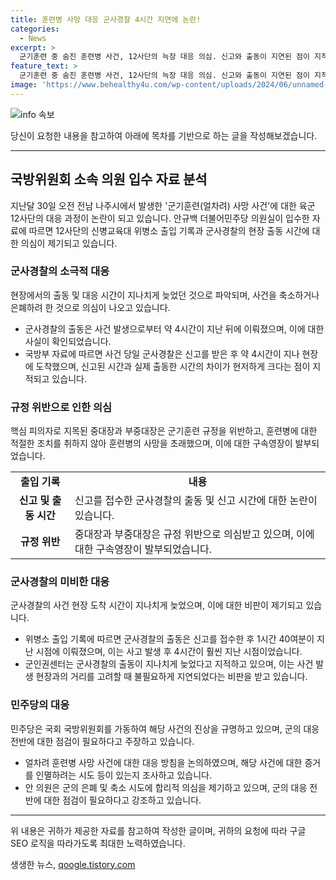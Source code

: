 ```yaml
---
title: 훈련병 사망 대응 군사경찰 4시간 지연에 논란!
categories:
  - News
excerpt: >
  군기훈련 중 숨진 훈련병 사건, 12사단의 늑장 대응 의심. 신고와 출동이 지연된 점이 지적되며, 국방위에서 진실규명을 요구하는 더불어민주당. 사건에 관여한 피의자들은 구속됨. 국민일보가 입수한 자료에 따르면 군사경찰의 출동도 미처로 지적되고, 해당 사건 대응에 대한 점검이 필요하다는 안 의원의 지적이 제기됨.
feature_text: >
  군기훈련 중 숨진 훈련병 사건, 12사단의 늑장 대응 의심. 신고와 출동이 지연된 점이 지적되며, 국방위에서 진실규명을 요구하는 더불어민주당. 사건에 관여한 피의자들은 구속됨. 국민일보가 입수한 자료에 따르면 군사경찰의 출동도 미처로 지적되고, 해당 사건 대응에 대한 점검이 필요하다는 안 의원의 지적이 제기됨.
image: 'https://www.behealthy4u.com/wp-content/uploads/2024/06/unnamed-file.png'
---
```


<p><img src="https://www.behealthy4u.com/wp-content/uploads/2024/06/unnamed-file.png" alt="info 속보" /></p>

<p>당신이 요청한 내용을 참고하여 아래에 목차를 기반으로 하는 글을 작성해보겠습니다.</p>

<hr />

<h2 data-ke-size="size26">국방위원회 소속 의원 입수 자료 분석</h2>

<p data-ke-size="size16">지난달 30일 오전 전남 나주시에서 발생한 '군기훈련(얼차려) 사망 사건'에 대한 육군 12사단의 대응 과정이 논란이 되고 있습니다. 안규백 더불어민주당 의원실이 입수한 자료에 따르면 12사단의 신병교육대 위병소 출입 기록과 군사경찰의 현장 출동 시간에 대한 의심이 제기되고 있습니다.</p>

<h3>군사경찰의 소극적 대응</h3>

<p data-ke-size="size16">현장에서의 출동 및 대응 시간이 지나치게 늦었던 것으로 파악되며, 사건을 축소하거나 은폐하려 한 것으로 의심이 나오고 있습니다.</p>

<ul>
    <li>군사경찰의 출동은 사건 발생으로부터 약 4시간이 지난 뒤에 이뤄졌으며, 이에 대한 사실이 확인되었습니다.</li>
    <li>국방부 자료에 따르면 사건 당일 군사경찰은 신고를 받은 후 약 4시간이 지나 현장에 도착했으며, 신고된 시간과 실제 출동한 시간의 차이가 현저하게 크다는 점이 지적되고 있습니다.</li>
</ul>

<h3>규정 위반으로 인한 의심</h3>

<p data-ke-size="size16">핵심 피의자로 지목된 중대장과 부중대장은 군기훈련 규정을 위반하고, 훈련병에 대한 적절한 조치를 취하지 않아 훈련병의 사망을 초래했으며, 이에 대한 구속영장이 발부되었습니다.</p>

<table>
    <tr>
        <td style="text-align: center; height: 17px;"><b>출입 기록</b></td>
        <td style="text-align: center; height: 17px;"><b>내용</b></td>
    </tr>
    <tr>
        <td style="text-align: center; height: 17px;"><b>신고 및 출동 시간</b></td>
        <td>신고를 접수한 군사경찰의 출동 및 신고 시간에 대한 논란이 있습니다.</td>
    </tr>
    <tr>
        <td style="text-align: center; height: 17px;"><b>규정 위반</b></td>
        <td>중대장과 부중대장은 규정 위반으로 의심받고 있으며, 이에 대한 구속영장이 발부되었습니다.</td>
    </tr>
</table>

<h3>군사경찰의 미비한 대응</h3>

<p data-ke-size="size16">군사경찰의 사건 현장 도착 시간이 지나치게 늦었으며, 이에 대한 비판이 제기되고 있습니다.</p>

<ul>
    <li>위병소 출입 기록에 따르면 군사경찰의 출동은 신고를 접수한 후 1시간 40여분이 지난 시점에 이뤄졌으며, 이는 사고 발생 후 4시간이 훨씬 지난 시점이었습니다.</li>
    <li>군인권센터는 군사경찰의 출동이 지나치게 늦었다고 지적하고 있으며, 이는 사건 발생 현장과의 거리를 고려할 때 불필요하게 지연되었다는 비판을 받고 있습니다.</li>
</ul>

<h3>민주당의 대응</h3>

<p data-ke-size="size16">민주당은 국회 국방위원회를 가동하여 해당 사건의 진상을 규명하고 있으며, 군의 대응 전반에 대한 점검이 필요하다고 주장하고 있습니다.</p>

<ul>
    <li>얼차려 훈련병 사망 사건에 대한 대응 방침을 논의하였으며, 해당 사건에 대한 증거를 인멸하려는 시도 등이 있는지 조사하고 있습니다.</li>
    <li>안 의원은 군의 은폐 및 축소 시도에 합리적 의심을 제기하고 있으며, 군의 대응 전반에 대한 점검이 필요하다고 강조하고 있습니다.</li>
</ul>

<hr />

<p>위 내용은 귀하가 제공한 자료를 참고하여 작성한 글이며, 귀하의 요청에 따라 구글 SEO 로직을 따라가도록 최대한 노력하였습니다.</p>
생생한 뉴스, <a href="https://qoogle.tistory.com" rel="dofollow">qoogle.tistory.com</a>


